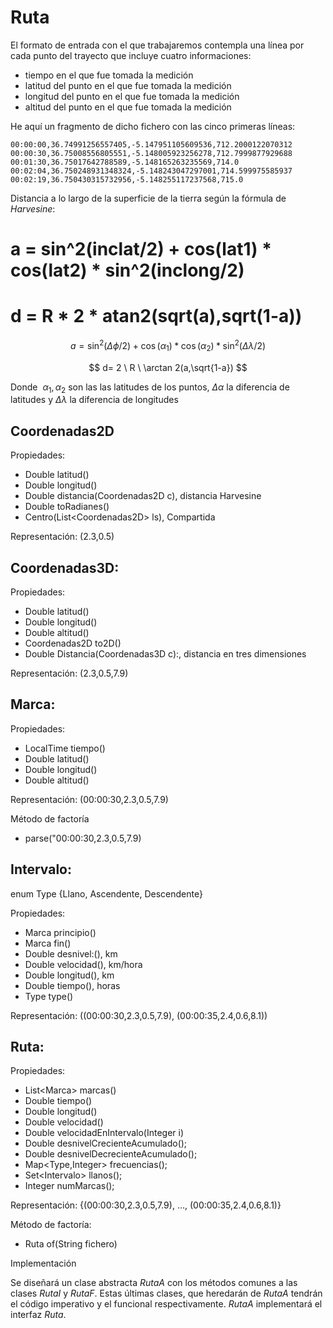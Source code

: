 # Ruta

El formato de entrada con el que trabajaremos contempla una línea por cada punto del trayecto que incluye cuatro informaciones:

- tiempo en el que fue tomada la medición
- latitud del punto en el que fue tomada la medición
- longitud del punto en el que fue tomada la medición
- altitud del punto en el que fue tomada la medición

He aquí un fragmento de dicho fichero con las cinco primeras líneas:

```
00:00:00,36.74991256557405,-5.147951105609536,712.2000122070312
00:00:30,36.75008556805551,-5.148005923256278,712.7999877929688
00:01:30,36.75017642788589,-5.148165263235569,714.0  
00:02:04,36.750248931348324,-5.148243047297001,714.599975585937
00:02:19,36.750430315732956,-5.148255117237568,715.0
```
Distancia a lo largo de la superficie de la tierra según la fórmula de _Harvesine_:

 # a = sin^2(inclat/2) + cos(lat1) * cos(lat2) * sin^2(inclong/2)
 # d = R * 2 * atan2(sqrt(a),sqrt(1-a))

$$a=\sin^2 (\Delta \phi /2)+\cos(\alpha_1)*\cos(\alpha_2)*\sin^2 (\Delta \lambda /2)$$

$$ d= 2 \ R \ \arctan 2(a,\sqrt{1-a}) $$

Donde  $\alpha_1,\alpha_2$  son las las latitudes de los puntos, $\Delta  \alpha$ la diferencia de latitudes y $\Delta \lambda$ la diferencia de longitudes

## Coordenadas2D

Propiedades:

 - Double latitud() 
 - Double longitud()
 - Double distancia(Coordenadas2D c), distancia Harvesine
 - Double toRadianes()
 - Centro(List\<Coordenadas2D\> ls), Compartida

Representación: (2.3,0.5)

## Coordenadas3D:

Propiedades:

- Double latitud()
- Double longitud()
- Double altitud()
- Coordenadas2D to2D() 
- Double Distancia(Coordenadas3D c):, distancia en tres dimensiones

Representación: (2.3,0.5,7.9)

## Marca:

Propiedades:

- LocalTime tiempo()
- Double latitud()
- Double longitud()
- Double altitud()

Representación: (00:00:30,2.3,0.5,7.9)

Método de factoría

- parse("00:00:30,2.3,0.5,7.9)

## Intervalo:

enum Type {Llano, Ascendente, Descendente}

Propiedades:

- Marca principio()
- Marca fin()
- Double desnivel:(), km
- Double velocidad(), km/hora
- Double longitud(), km
- Double tiempo(), horas
- Type type()

Representación: ((00:00:30,2.3,0.5,7.9), (00:00:35,2.4,0.6,8.1))

## Ruta:

Propiedades:

- List\<Marca\> marcas()
- Double tiempo() 
- Double longitud()
- Double velocidad()
- Double velocidadEnIntervalo(Integer i)
- Double desnivelCrecienteAcumulado();
- Double desnivelDecrecienteAcumulado();
- Map\<Type,Integer\> frecuencias();
- Set\<Intervalo\> llanos();
- Integer numMarcas();

Representación: {(00:00:30,2.3,0.5,7.9), …, (00:00:35,2.4,0.6,8.1)}

Método de factoría:
 
 - Ruta of(String fichero)

Implementación

Se diseñará un clase abstracta _RutaA_ con los métodos comunes a las clases _RutaI_ y _RutaF_. Estas últimas clases, que heredarán de _RutaA_ tendrán el código imperativo y el funcional respectivamente. _RutaA_  implementará el interfaz _Ruta_.

